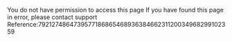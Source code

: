 You do not have permission to access this page If you have found this page in error, please contact support Reference:792127486473957718686546893638466231120034968299102359